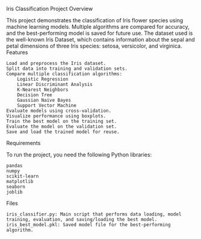 Iris Classification Project
Overview

This project demonstrates the classification of Iris flower species using machine learning models. Multiple algorithms are compared for accuracy, and the best-performing model is saved for future use. The dataset used is the well-known Iris Dataset, which contains information about the sepal and petal dimensions of three Iris species: setosa, versicolor, and virginica.
Features

    Load and preprocess the Iris dataset.
    Split data into training and validation sets.
    Compare multiple classification algorithms:
        Logistic Regression
        Linear Discriminant Analysis
        K-Nearest Neighbors
        Decision Tree
        Gaussian Naive Bayes
        Support Vector Machine
    Evaluate models using cross-validation.
    Visualize performance using boxplots.
    Train the best model on the training set.
    Evaluate the model on the validation set.
    Save and load the trained model for reuse.

Requirements

To run the project, you need the following Python libraries:

    pandas
    numpy
    scikit-learn
    matplotlib
    seaborn
    joblib

Files

    iris_classifier.py: Main script that performs data loading, model training, evaluation, and saving/loading the best model.
    iris_best_model.pkl: Saved model file for the best-performing algorithm.
